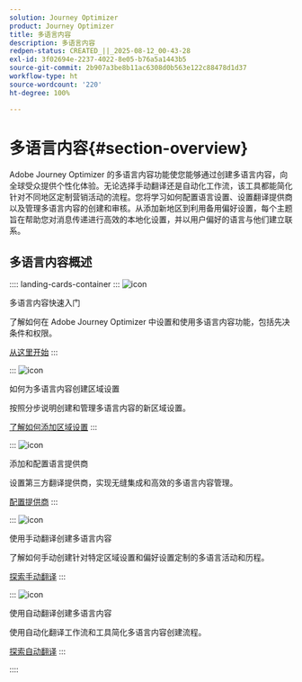```yaml
---
solution: Journey Optimizer
product: Journey Optimizer
title: 多语言内容
description: 多语言内容
redpen-status: CREATED_||_2025-08-12_00-43-28
exl-id: 3f02694e-2237-4022-8e05-b76a5a1443b5
source-git-commit: 2b907a3be8b11ac6308d0b563e122c88478d1d37
workflow-type: ht
source-wordcount: '220'
ht-degree: 100%

---
```


# 多语言内容{#section-overview}

Adobe Journey Optimizer 的多语言内容功能使您能够通过创建多语言内容，向全球受众提供个性化体验。无论选择手动翻译还是自动化工作流，该工具都能简化针对不同地区定制营销活动的流程。您将学习如何配置语言设置、设置翻译提供商以及管理多语言内容的创建和审核。从添加新地区到利用备用偏好设置，每个主题旨在帮助您对消息传递进行高效的本地化设置，并以用户偏好的语言与他们建立联系。

## 多语言内容概述

:::: landing-cards-container
:::
![icon](https://cdn.experienceleague.adobe.com/icons/circle-play.svg)

多语言内容快速入门

了解如何在 Adobe Journey Optimizer 中设置和使用多语言内容功能，包括先决条件和权限。

[从这里开始](../using/content-management/multilingual-gs.md)
:::

:::
![icon](https://cdn.experienceleague.adobe.com/icons/list-check.svg)

如何为多语言内容创建区域设置

按照分步说明创建和管理多语言内容的新区域设置。

[了解如何添加区域设置](../using/content-management/multilingual-locale.md)
:::

:::
![icon](https://cdn.experienceleague.adobe.com/icons/gear.svg)

添加和配置语言提供商

设置第三方翻译提供商，实现无缝集成和高效的多语言内容管理。

[配置提供商](../using/content-management/multilingual-provider.md)
:::

:::
![icon](https://cdn.experienceleague.adobe.com/icons/bullseye.svg)

使用手动翻译创建多语言内容

了解如何手动创建针对特定区域设置和偏好设置定制的多语言活动和历程。

[探索手动翻译](../using/content-management/multilingual-manual.md)
:::

:::
![icon](https://cdn.experienceleague.adobe.com/icons/puzzle-piece.svg)

使用自动翻译创建多语言内容

使用自动化翻译工作流和工具简化多语言内容创建流程。

[探索自动翻译](../using/content-management/multilingual-automated.md)
:::

::::
